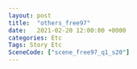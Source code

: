 ```yaml
---
layout: post
title:  "others_free97"
date:   2021-02-20 12:00:00 +0000
categories: Etc
Tags: Story Etc
SceneCode: ["scene_free97_q1_s20"]
---
```

